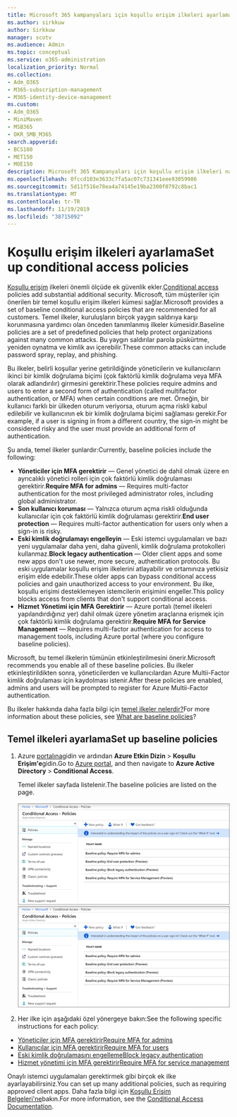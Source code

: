 ```yaml
---
title: Microsoft 365 kampanyaları için koşullu erişim ilkeleri ayarlama
ms.author: sirkkuw
author: Sirkkuw
manager: scotv
ms.audience: Admin
ms.topic: conceptual
ms.service: o365-administration
localization_priority: Normal
ms.collection:
- Adm_O365
- M365-subscription-management
- M365-identity-device-management
ms.custom:
- Adm_O365
- MiniMaven
- MSB365
- OKR_SMB_M365
search.appverid:
- BCS160
- MET150
- MOE150
description: Microsoft 365 Kampanyaları için koşullu erişim ilkeleri nasıl ayarlayabilirsiniz öğrenin.
ms.openlocfilehash: 0fccd103e3633c7fa5ac07c731341eee93059986
ms.sourcegitcommit: 5d11f516e78ea4a74145e19ba2300f0792c8bac1
ms.translationtype: MT
ms.contentlocale: tr-TR
ms.lasthandoff: 11/19/2019
ms.locfileid: "38715092"
---
```

# <a name="set-up-conditional-access-policies"></a><span data-ttu-id="191e9-103">Koşullu erişim ilkeleri ayarlama</span><span class="sxs-lookup"><span data-stu-id="191e9-103">Set up conditional access policies</span></span>

<span data-ttu-id="191e9-104">[Koşullu erişim](https://docs.microsoft.com/azure/active-directory/conditional-access/overview) ilkeleri önemli ölçüde ek güvenlik ekler.</span><span class="sxs-lookup"><span data-stu-id="191e9-104">[Conditional access](https://docs.microsoft.com/azure/active-directory/conditional-access/overview) policies add substantial additional security.</span></span> <span data-ttu-id="191e9-105">Microsoft, tüm müşteriler için önerilen bir temel koşullu erişim ilkeleri kümesi sağlar.</span><span class="sxs-lookup"><span data-stu-id="191e9-105">Microsoft provides a set of baseline conditional access policies that are recommended for all customers.</span></span> <span data-ttu-id="191e9-106">Temel ilkeler, kuruluşların birçok yaygın saldırıya karşı korunmasına yardımcı olan önceden tanımlanmış ilkeler kümesidir.</span><span class="sxs-lookup"><span data-stu-id="191e9-106">Baseline policies are a set of predefined policies that help protect organizations against many common attacks.</span></span> <span data-ttu-id="191e9-107">Bu yaygın saldırılar parola püskürtme, yeniden oynatma ve kimlik avı içerebilir.</span><span class="sxs-lookup"><span data-stu-id="191e9-107">These common attacks can include password spray, replay, and phishing.</span></span>

<span data-ttu-id="191e9-108">Bu ilkeler, belirli koşullar yerine getirildiğinde yöneticilerin ve kullanıcıların ikinci bir kimlik doğrulama biçimi (çok faktörlü kimlik doğrulama veya MFA olarak adlandırılır) girmesini gerektirir.</span><span class="sxs-lookup"><span data-stu-id="191e9-108">These policies require admins and users to enter a second form of authentication (called multifactor authentication, or MFA) when certain conditions are met.</span></span> <span data-ttu-id="191e9-109">Örneğin, bir kullanıcı farklı bir ülkeden oturum veriyorsa, oturum açma riskli kabul edilebilir ve kullanıcının ek bir kimlik doğrulama biçimi sağlaması gerekir.</span><span class="sxs-lookup"><span data-stu-id="191e9-109">For example, if a user is signing in from a different country, the sign-in might be considered risky and the user must provide an additional form of authentication.</span></span> 

<span data-ttu-id="191e9-110">Şu anda, temel ilkeler şunlardır:</span><span class="sxs-lookup"><span data-stu-id="191e9-110">Currently, baseline policies include the following:</span></span>
- <span data-ttu-id="191e9-111">**Yöneticiler için MFA gerektirir** — Genel yönetici de dahil olmak üzere en ayrıcalıklı yönetici rolleri için çok faktörlü kimlik doğrulaması gerektirir.</span><span class="sxs-lookup"><span data-stu-id="191e9-111">**Require MFA for admins** — Requires multi-factor authentication for the most privileged administrator roles, including global administrator.</span></span>
- <span data-ttu-id="191e9-112">**Son kullanıcı koruması** — Yalnızca oturum açma riskli olduğunda kullanıcılar için çok faktörlü kimlik doğrulaması gerektirir.</span><span class="sxs-lookup"><span data-stu-id="191e9-112">**End user protection** — Requires multi-factor authentication for users only when a sign-in is risky.</span></span> 
- <span data-ttu-id="191e9-113">**Eski kimlik doğrulamayı engelleyin** — Eski istemci uygulamaları ve bazı yeni uygulamalar daha yeni, daha güvenli, kimlik doğrulama protokolleri kullanmaz.</span><span class="sxs-lookup"><span data-stu-id="191e9-113">**Block legacy authentication** — Older client apps and some new apps don't use newer, more secure, authentication protocols.</span></span> <span data-ttu-id="191e9-114">Bu eski uygulamalar koşullu erişim ilkelerini atlayabilir ve ortamınıza yetkisiz erişim elde edebilir.</span><span class="sxs-lookup"><span data-stu-id="191e9-114">These older apps can bypass conditional access policies and gain unauthorized access to your environment.</span></span> <span data-ttu-id="191e9-115">Bu ilke, koşullu erişimi desteklemeyen istemcilerin erişimini engeller.</span><span class="sxs-lookup"><span data-stu-id="191e9-115">This policy blocks access from clients that don't support conditional access.</span></span> 
- <span data-ttu-id="191e9-116">**Hizmet Yönetimi için MFA Gerektirir** — Azure portalı (temel ilkeleri yapılandırdığınız yer) dahil olmak üzere yönetim araçlarına erişmek için çok faktörlü kimlik doğrulama gerektirir.</span><span class="sxs-lookup"><span data-stu-id="191e9-116">**Require MFA for Service Management** — Requires multi-factor authentication for access to management tools, including Azure portal (where you configure baseline policies).</span></span> 

<span data-ttu-id="191e9-117">Microsoft, bu temel ilkelerin tümünün etkinleştirilmesini önerir.</span><span class="sxs-lookup"><span data-stu-id="191e9-117">Microsoft recommends you enable all of these baseline policies.</span></span> <span data-ttu-id="191e9-118">Bu ilkeler etkinleştirildikten sonra, yöneticilerden ve kullanıcılardan Azure Multii-Factor kimlik doğrulaması için kaydolması istenir.</span><span class="sxs-lookup"><span data-stu-id="191e9-118">After these policies are enabled, admins and users will be prompted to register for Azure Multii-Factor authentication.</span></span>

<span data-ttu-id="191e9-119">Bu ilkeler hakkında daha fazla bilgi için [temel ilkeler nelerdir?](https://docs.microsoft.com/azure/active-directory/conditional-access/concept-baseline-protection)</span><span class="sxs-lookup"><span data-stu-id="191e9-119">For more information about these policies, see [What are baseline policies](https://docs.microsoft.com/azure/active-directory/conditional-access/concept-baseline-protection)?</span></span>


## <a name="set-up-baseline-policies"></a><span data-ttu-id="191e9-120">Temel ilkeleri ayarlama</span><span class="sxs-lookup"><span data-stu-id="191e9-120">Set up baseline policies</span></span>

1. <span data-ttu-id="191e9-121">Azure [portalına](https://portal.azure.com)gidin ve ardından **Azure Etkin Dizin** \> **Koşullu Erişim'e**gidin.</span><span class="sxs-lookup"><span data-stu-id="191e9-121">Go to [Azure portal](https://portal.azure.com), and then navigate to **Azure Active Directory** \> **Conditional Access**.</span></span>
    
    <span data-ttu-id="191e9-122">Temel ilkeler sayfada listelenir.</span><span class="sxs-lookup"><span data-stu-id="191e9-122">The baseline policies are listed on the page.</span></span> <br/> <br/>
    <span data-ttu-id="191e9-123">![Koşullu erişim için temel ilkeleri listeleyen sayfa.](media/baslinepolicies.png)</span><span class="sxs-lookup"><span data-stu-id="191e9-123">![Page that lists baseline policies for conditional access.](media/baslinepolicies.png)</span></span>
1. <span data-ttu-id="191e9-124">Her ilke için aşağıdaki özel yönergeye bakın:</span><span class="sxs-lookup"><span data-stu-id="191e9-124">See the following specific instructions for each policy:</span></span>

  - [<span data-ttu-id="191e9-125">Yöneticiler için MFA gerektirir</span><span class="sxs-lookup"><span data-stu-id="191e9-125">Require MFA for admins</span></span>](https://docs.microsoft.com/azure/active-directory/conditional-access/howto-baseline-protect-administrators)
- [<span data-ttu-id="191e9-126">Kullanıcılar için MFA gerektirir</span><span class="sxs-lookup"><span data-stu-id="191e9-126">Require MFA for users</span></span>](https://docs.microsoft.com/azure/active-directory/conditional-access/howto-baseline-protect-end-users)  
 - [<span data-ttu-id="191e9-127">Eski kimlik doğrulamasını engelleme</span><span class="sxs-lookup"><span data-stu-id="191e9-127">Block legacy authentication</span></span>](https://docs.microsoft.com/azure/active-directory/conditional-access/howto-baseline-protect-legacy-auth)
  - [<span data-ttu-id="191e9-128">Hizmet yönetimi için MFA gerektirir</span><span class="sxs-lookup"><span data-stu-id="191e9-128">Require MFA for service management</span></span>](https://docs.microsoft.com/azure/active-directory/conditional-access/howto-baseline-protect-azure)

<span data-ttu-id="191e9-129">Onaylı istemci uygulamaları gerektirmek gibi birçok ek ilke ayarlayabilirsiniz.</span><span class="sxs-lookup"><span data-stu-id="191e9-129">You can set up many additional policies, such as requiring approved client apps.</span></span> <span data-ttu-id="191e9-130">Daha fazla bilgi için [Koşullu Erişim Belgeleri'ne](https://docs.microsoft.com/azure/active-directory/conditional-access/)bakın.</span><span class="sxs-lookup"><span data-stu-id="191e9-130">For more information, see the [Conditional Access Documentation](https://docs.microsoft.com/azure/active-directory/conditional-access/).</span></span>
